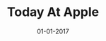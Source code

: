 ---
draft: true
title: "Today At Apple"
date: 01-01-2017
type: main
external_url: ""
image: assets/credits/...
---